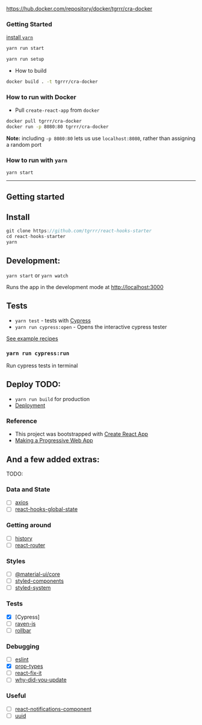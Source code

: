 
https://hub.docker.com/repository/docker/tgrrr/cra-docker

### Getting Started

[install `yarn`](https://yarnpkg.com/lang/en/docs/install)

```bash
yarn run start
```

```bash
yarn run setup
```

<!-- docker container ls -a -->
<!-- docker container rm tgrrr/cra-docker -->

- How to build

```bash
docker build . -t tgrrr/cra-docker
```

### How to run with Docker

- Pull `create-react-app` from `docker`

```bash
docker pull tgrrr/cra-docker
docker run -p 8080:80 tgrrr/cra-docker
```

**Note:** including `-p 8080:80` lets us use `localhost:8080`, rather than assigning a random port

### How to run with `yarn`

```
yarn start
```

---


## Getting started

## Install

```js
git clone https://github.com/tgrrr/react-hooks-starter
cd react-hooks-starter
yarn
```

## Development:

`yarn start` or `yarn watch`

Runs the app in the development mode at
[http://localhost:3000](http://localhost:3000)

## Tests

- `yarn test` - tests with [Cypress](http://Cypress.io)
- `yarn run cypress:open` - Opens the interactive cypress tester

[See example recipes](https://github.com/cypress-io/cypress-example-recipes)

### `yarn run cypress:run`

Run cypress tests in terminal

## Deploy TODO:

- `yarn run build` for production
- [Deployment](https://facebook.github.io/create-react-app/docs/deployment)

### Reference

- This project was bootstrapped with [Create React App](https://github.com/facebook/create-react-app)
- [Making a Progressive Web App](https://facebook.github.io/create-react-app/docs/making-a-progressive-web-app)


## And a few added extras:

TODO:

### Data and State
- [ ] [axios]
- [ ] [react-hooks-global-state]

### Getting around
- [ ] [history]
- [ ] [react-router]

### Styles
- [ ] [@material-ui/core]
- [ ] [styled-components]
- [ ] [styled-system]

### Tests
- [x] [Cypress]
- [ ] [raven-js]
- [ ] [rollbar]

### Debugging
- [ ] [eslint]
- [x] [prop-types]
- [ ] [react-fix-it]
- [ ] [why-did-you-update]

### Useful
- [ ] [react-notifications-component]
- [ ] [uuid]

[axios]: https://www.npmjs.com/package/axios
[react-hooks-global-state]: https://www.npmjs.com/package/react-hooks-global-state

[history]: https://www.npmjs.com/package/history
[react-router]: https://www.npmjs.com/package/react-router

[@material-ui/core]: https://www.npmjs.com/package/@material-ui/core
[styled-components]: https://www.npmjs.com/package/styled-components
[styled-system]: https://www.npmjs.com/package/styled-system

[raven-js]: https://www.npmjs.com/package/raven-js
[rollbar]: https://www.npmjs.com/package/rollbar

[eslint]: https://www.npmjs.com/package/eslint
[prop-types]: https://www.npmjs.com/package/prop-types
[react-fix-it]: https://www.npmjs.com/package/react-fix-it
[why-did-you-update]: https://www.npmjs.com/package/why-did-you-update

[react-notifications-component]: https://www.npmjs.com/package/react-notifications-component
[uuid]: https://www.npmjs.com/package/uuid